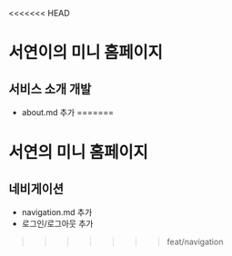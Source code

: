<<<<<<< HEAD
# 서연이의 미니 홈페이지

## 서비스 소개 개발
- about.md 추가
=======
# 서연의 미니 홈페이지

## 네비게이션
- navigation.md 추가
- 로그인/로그아웃 추가
>>>>>>> feat/navigation
